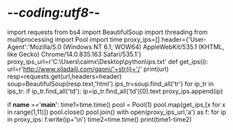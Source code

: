 # -*-coding:utf8-*-
import requests
from bs4 import BeautifulSoup
import threading
from multiprocessing import Pool
import time
proxy_ips=[]
header={'User-Agent':'Mozilla/5.0 (Windows NT 6.1; WOW64) AppleWebKit/535.1 (KHTML, like Gecko) Chrome/14.0.835.163 Safari/535.1'}
proxy_ips_url=r'C:\Users\caimx\Desktop\python\ips.txt'
def get_ips(i):
    url=r'http://www.xiladaili.com/gaoni/'+str(i)+'/'
    print(url)
    resp=requests.get(url,headers=header)
    soup=BeautifulSoup(resp.text,'html')
    ips_tr=soup.find_all('tr')
    for ip_tr in ips_tr:
        if ip_tr.find_all('td'):
            ip=ip_tr.find_all('td')[0].text
            proxy_ips.append(ip)
            
    
if __name__ =='__main__':
    time1=time.time()
    pool = Pool(1)
    pool.map(get_ips,[x for x in range(1,11)])
    pool.close()
    pool.join()
    with open(proxy_ips_url,'a') as f:
        for ip in proxy_ips:
            f.write(ip+'\n')
    time2=time.time()
    print(time1-time2)
    

                

